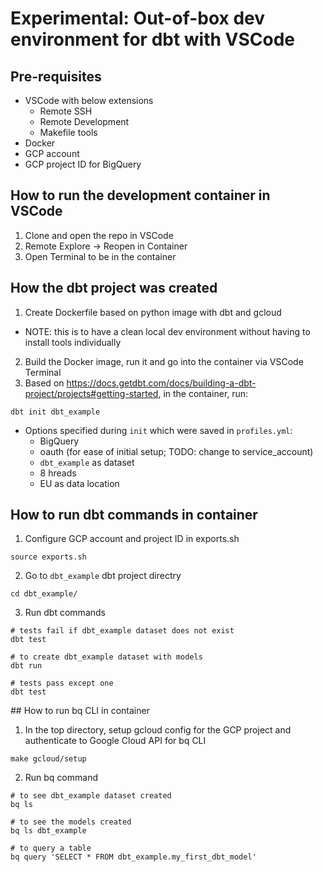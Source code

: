# Experimental: Out-of-box dev environment for dbt with VSCode

## Pre-requisites
- VSCode with below extensions
  - Remote SSH
  - Remote Development
  - Makefile tools
- Docker
- GCP account
- GCP project ID for BigQuery

## How to run the development container in VSCode
1. Clone and open the repo in VSCode
2. Remote Explore -> Reopen in Container
3. Open Terminal to be in the container

## How the dbt project was created
1. Create Dockerfile based on python image with dbt and gcloud
  - NOTE: this is to have a clean local dev environment without having to install tools individually
2. Build the Docker image, run it and go into the container via VSCode Terminal
3. Based on https://docs.getdbt.com/docs/building-a-dbt-project/projects#getting-started, in the container, run:
```
dbt init dbt_example
```
  - Options specified during `init` which were saved in `profiles.yml`:
    - BigQuery
    - oauth (for ease of initial setup; TODO: change to service_account)
    - `dbt_example` as dataset
    - 8 hreads
    - EU as data location

## How to run dbt commands in container
1. Configure GCP account and project ID in exports.sh
```
source exports.sh
```
2. Go to `dbt_example` dbt project directry
```
cd dbt_example/
```
3. Run dbt commands
```
# tests fail if dbt_example dataset does not exist
dbt test

# to create dbt_example dataset with models
dbt run

# tests pass except one
dbt test
```

## How to run bq CLI in container
1. In the top directory, setup gcloud config for the GCP project and authenticate to Google Cloud API for bq CLI
```
make gcloud/setup
```

2. Run bq command
```
# to see dbt_example dataset created
bq ls

# to see the models created
bq ls dbt_example

# to query a table
bq query 'SELECT * FROM dbt_example.my_first_dbt_model'
```
